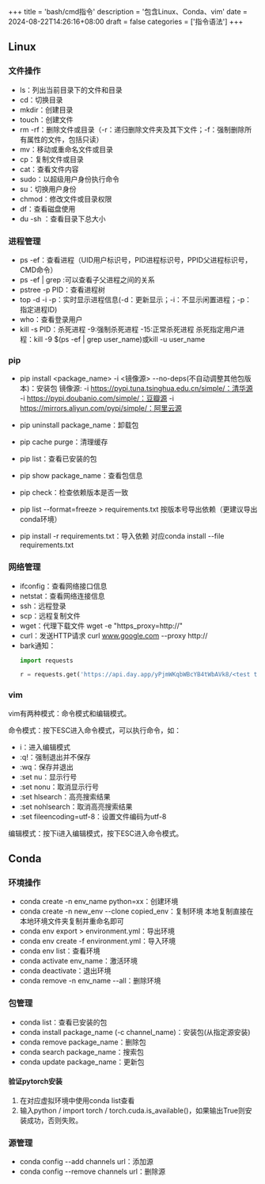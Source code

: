 +++
title = 'bash/cmd指令'
description = '包含Linux、Conda、vim'
date = 2024-08-22T14:26:16+08:00
draft = false
categories = ['指令语法']
+++

## Linux
### 文件操作
- ls：列出当前目录下的文件和目录
- cd：切换目录
- mkdir：创建目录
- touch：创建文件
- rm -rf：删除文件或目录（-r：递归删除文件夹及其下文件；-f：强制删除所有属性的文件，包括只读）
- mv：移动或重命名文件或目录
- cp：复制文件或目录
- cat：查看文件内容
- sudo：以超级用户身份执行命令
- su：切换用户身份
- chmod：修改文件或目录权限
- df：查看磁盘使用
- du -sh <directory>：查看目录下总大小

### 进程管理
- ps -ef：查看进程（UID用户标识号，PID进程标识号，PPID父进程标识号，CMD命令）
- ps -ef | grep <PID>:可以查看子父进程之间的关系
- pstree -p PID：查看进程树
- top -d -i -p：实时显示进程信息(-d：更新显示；-i：不显示闲置进程；-p：指定进程ID)
- who：查看登录用户
- kill -s PID：杀死进程
    -9:强制杀死进程
    -15:正常杀死进程
    杀死指定用户进程：kill -9 $(ps -ef | grep user_name)或kill -u user_name

### pip
- pip install <package_name> -i <镜像源> --no-deps(不自动调整其他包版本)：安装包
    镜像源:
    -i https://pypi.tuna.tsinghua.edu.cn/simple/：清华源
    -i https://pypi.doubanio.com/simple/：豆瓣源
    -i https://mirrors.aliyun.com/pypi/simple/：阿里云源

- pip uninstall package_name：卸载包
- pip cache purge：清理缓存

- pip list：查看已安装的包
- pip show package_name：查看包信息
- pip check：检查依赖版本是否一致

- pip list --format=freeze > requirements.txt
    按版本号导出依赖（更建议导出conda环境）
- pip install -r requirements.txt：导入依赖
    对应conda install --file requirements.txt

### 网络管理
- ifconfig：查看网络接口信息
- netstat：查看网络连接信息
- ssh：远程登录
- scp：远程复制文件
- wget：代理下载文件
    wget <link> -e "https_proxy=http://"
- curl：发送HTTP请求
    curl www.google.com --proxy http://
- bark通知：
    ```python
    import requests

    r = requests.get('https://api.day.app/yPjmWKqbWBcYB4tWbAVk8/<test title>/<test content>/?group=<test group>/?level=timeSensitive')
    ```

### vim
vim有两种模式：命令模式和编辑模式。

命令模式：按下ESC进入命令模式，可以执行命令，如：
- i：进入编辑模式
- :q!：强制退出并不保存
- :wq：保存并退出
- :set nu：显示行号
- :set nonu：取消显示行号
- :set hlsearch：高亮搜索结果
- :set nohlsearch：取消高亮搜索结果
- :set fileencoding=utf-8：设置文件编码为utf-8

编辑模式：按下i进入编辑模式，按下ESC进入命令模式。


## Conda
### 环境操作
- conda create -n env_name python=xx：创建环境
- conda create -n new_env --clone copied_env：复制环境
    本地复制直接在本地环境文件夹复制并重命名即可
- conda env export > environment.yml：导出环境
- conda env create -f environment.yml：导入环境
- conda env list：查看环境
- conda activate env_name：激活环境
- conda deactivate：退出环境
- conda remove -n env_name --all：删除环境

### 包管理
- conda list：查看已安装的包
- conda install package_name (-c channel_name)：安装包(从指定源安装)
- conda remove package_name：删除包
- conda search package_name：搜索包
- conda update package_name：更新包

#### 验证pytorch安装
1. 在对应虚拟环境中使用conda list查看
2. 输入python / import torch / torch.cuda.is_available()，如果输出True则安装成功，否则失败。

### 源管理
- conda config --add channels url：添加源
- conda config --remove channels url：删除源
